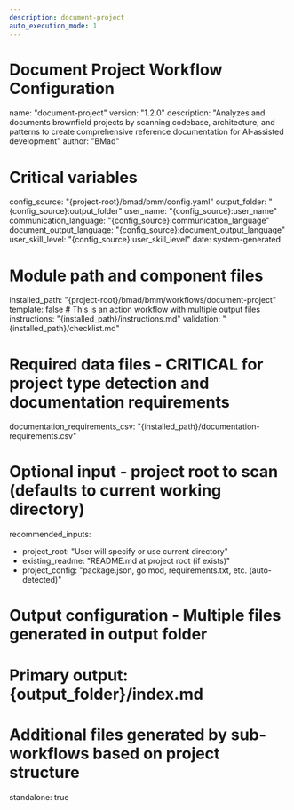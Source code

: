 ```yaml
---
description: document-project
auto_execution_mode: 1
---
```


# Document Project Workflow Configuration
name: "document-project"
version: "1.2.0"
description: "Analyzes and documents brownfield projects by scanning codebase, architecture, and patterns to create comprehensive reference documentation for AI-assisted development"
author: "BMad"

# Critical variables
config_source: "{project-root}/bmad/bmm/config.yaml"
output_folder: "{config_source}:output_folder"
user_name: "{config_source}:user_name"
communication_language: "{config_source}:communication_language"
document_output_language: "{config_source}:document_output_language"
user_skill_level: "{config_source}:user_skill_level"
date: system-generated

# Module path and component files
installed_path: "{project-root}/bmad/bmm/workflows/document-project"
template: false # This is an action workflow with multiple output files
instructions: "{installed_path}/instructions.md"
validation: "{installed_path}/checklist.md"

# Required data files - CRITICAL for project type detection and documentation requirements
documentation_requirements_csv: "{installed_path}/documentation-requirements.csv"

# Optional input - project root to scan (defaults to current working directory)
recommended_inputs:
  - project_root: "User will specify or use current directory"
  - existing_readme: "README.md at project root (if exists)"
  - project_config: "package.json, go.mod, requirements.txt, etc. (auto-detected)"
# Output configuration - Multiple files generated in output folder
# Primary output: {output_folder}/index.md
# Additional files generated by sub-workflows based on project structure

standalone: true

